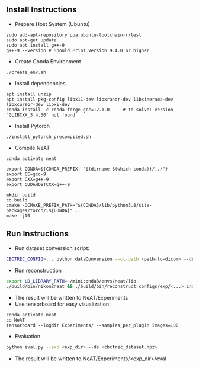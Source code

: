 ## Install Instructions

* Prepare Host System (Ubuntu)
```shell
sudo add-apt-repository ppa:ubuntu-toolchain-r/test
sudo apt-get update
sudo apt install g++-9
g++-9 --version # Should Print Version 9.4.0 or higher
```
* Create Conda Environment

```shell
./create_env.sh
```

* Install dependencies

```shell
apt install unzip
apt install pkg-config libx11-dev libxrandr-dev libxinerama-dev libxcursor-dev libxi-dev
conda install -c conda-forge gcc=12.1.0     # to solve: version `GLIBCXX_3.4.30' not found
```

* Install Pytorch

 ```shell
./install_pytorch_precompiled.sh
 ```

* Compile NeAT

```shell
conda activate neat

export CONDA=${CONDA_PREFIX:-"$(dirname $(which conda))/../"}
export CC=gcc-9
export CXX=g++-9
export CUDAHOSTCXX=g++-9

mkdir build
cd build
cmake -DCMAKE_PREFIX_PATH="${CONDA}/lib/python3.8/site-packages/torch/;${CONDA}" ..
make -j10

```

## Run Instructions

<!-- * Get Pepper dataset from here: https://repository.kaust.edu.sa/handle/10754/676019 -->
<!-- * Extract datasets to `NeAT/scenes` -->
<!-- * Update the `main()` of `nikon2neat.cpp` to point to the downloaded dataset directory (the output should be into NeAT/scenes) -->
<!-- * Preprocess data using our nikon2neat programm:
* Update configuration file in configs/ -->

* Run dataset conversion script:
```sh
CBCTREC_CONFIG=... python dataConversion --ct-path <path-to-dicom> --ds-path <path-to-dataset> [--half-range]
```

* Run reconstruction
```sh
export LD_LIBRARY_PATH=~/miniconda3/envs/neat/lib
./build/bin/nikon2neat && ./build/bin/reconstruct configs/exp/<...>.ini
```
 <!-- ```shell
mkdir scenes
cd NeAT
export LD_LIBRARY_PATH=~/anaconda3/envs/neat/lib
./build/bin/nikon2neat
 ```
* Update configuration file in configs/
* Run reconstruction
 ```shell
cd NeAT
export LD_LIBRARY_PATH=~/anaconda3/envs/neat/lib
./build/bin/reconstruct configs/pepper.ini
 ``` -->
* The result will be written to NeAT/Experiments
* Use tensorboard for easy visualization:
```shell
conda activate neat
cd NeAT
tensorboard --logdir Experiments/ --samples_per_plugin images=100
```

* Evaluation
```sh
python eval.py --exp <exp_dir> --ds <cbctrec_dataset.npz>
```
* The result will be written to NeAT/Experiments/<exp_dir>/eval